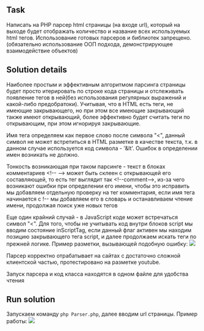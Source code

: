 ## Task
Написать на PHP парсер html страницы (на входе url), который на выходе будет отображать количество и название всех используемых html тегов. Использование готовых парсеров и библиотек запрещено.
(обязательно использование ООП подхода, демонстрирующее взаимодействие объектов)

## Solution details
Наиболее простым и эффективным алгоритмом парсинга страницы будет просто итерировать по строке кода страницы и отслеживать появление тегов в ней(без использования регулярных выражений и какой-либо предобратоки). Учитывая, что в HTML есть теги, не имеющие закрывающего, но при этом все имеющие закрывающий также имеют открывающий, более эффективно будет считать теги по открывающим, при этом игнорируя закрывающие.

Имя тега определяем как первое слово после символа "<", данный символ не может встретиться в HTML разметке в качестве текста, т.к. в данном случае используется код символа - '&lt'. Ошибок в определении имен возникать не должно.

Тонкость возникающая при таком парсинге - текст в блоках комментариев \<\!\-\- \-\-\> может быть склеен с открывающей его составляющей, то есть тег выглядит так \<\!\-\-comment\-\-\>, из-за чего возникают ошибки при определении его имени, чтобы это исправить мы добавляем отдельную проверку на тег комментария, если имя тега начинается с !-- мы добавляем его в словарь и останавливаем чтение имени, продолжая поиск уже новых тегов

Еще один крайний случай - в JavaScript коде может встречаться символ "<". Для того, чтобы не учитывать код внутри блоков script мы вводим состояние inScriptTag, если данный флаг активен мы находим позицию закрывающего тега script, и далее продолжаем искать теги по прежней логике.
Пример разметки, вызывающей подобную ошибку:
![](https://user-images.githubusercontent.com/44731679/89063820-8b4bfe80-d371-11ea-8775-60f02b5ff044.png)


Парсер корректно отрабатывает на сайтах с достаточно сложной клиентской частью, протестировано на разметке youtube.

Запуск парсера и код класса находятся в одном файле для удобства чтения

## Run solution
Запускаем команду ```php Parser.php```, далее вводим url страницы.
Пример работы:
![](https://user-images.githubusercontent.com/44731679/89063826-8d15c200-d371-11ea-95fb-bf4efb8104eb.png)

